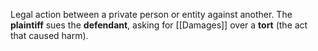Legal action between a private person or entity against another. The **plaintiff** sues the **defendant**, asking for [[Damages]] over a **tort** (the act that caused harm).
